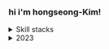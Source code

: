 ### hi i'm hongseong-Kim!

<details>
<summary>Skill stacks</summary>

#### Language:
- ![Static Badge](https://img.shields.io/badge/Java-1e2429)
- ![Static Badge](https://img.shields.io/badge/Kotlin-717f8a)

#### Back-End:
- ![Static Badge](https://img.shields.io/badge/JPA-212b1d)
- ![Static Badge](https://img.shields.io/badge/Spring%20Boot-a7a7a7)
- ![Static Badge](https://img.shields.io/badge/RESTful%20API-1e2429)
- ![Static Badge](https://img.shields.io/badge/Gradle-717f8a)

#### Database:
- ![Static Badge](https://img.shields.io/badge/MySQL-432333)
- ![Static Badge](https://img.shields.io/badge/Oracle-212b1d)

#### Expanding Skillset and DevOps:
- ![Static Badge](https://img.shields.io/badge/AWS-a7a7a7) 
- ![Static Badge](https://img.shields.io/badge/GitHub%20Actions-1e2429) 
- ![Static Badge](https://img.shields.io/badge/Docker-717f8a) 
- ![Static Badge](https://img.shields.io/badge/TDD-432333)
- ![Static Badge](https://img.shields.io/badge/MongoDB-212b1d)

</details>

<details>
<summary>2023</summary>

- **Read**
  - [자바 알고리즘 인터뷰 with 코틀린](#)

- **Watched**
  - [Tacademy 코틀린 강의](https://tacademy.skplanet.com/live/player/onlineLectureDetail.action?seq=140)
  - [Tacademy 함수형 프로그래밍](https://tacademy.skplanet.com/live/player/onlineLectureDetail.action?seq=140)

</details>
